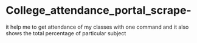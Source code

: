 # College_attendance_portal_scrape-
it help me to get attendance of my classes with one command and it also shows the total percentage of particular subject
